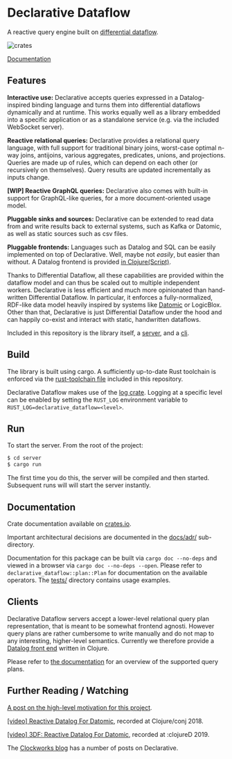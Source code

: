 # Declarative Dataflow

A reactive query engine built on [differential
dataflow](https://github.com/frankmcsherry/differential-dataflow).

![crates](https://img.shields.io/crates/v/declarative-dataflow.svg)

[Documentation](https://docs.rs/declarative-dataflow/0.1.0/declarative_dataflow/)

## Features

**Interactive use:** Declarative accepts queries expressed in a
Datalog-inspired binding language and turns them into differential
dataflows dynamically and at runtime. This works equally well as a
library embedded into a specific application or as a standalone
service (e.g. via the included WebSocket server).

**Reactive relational queries:** Declarative provides a relational
query language, with full support for traditional binary joins,
worst-case optimal n-way joins, antijoins, various aggregates,
predicates, unions, and projections. Queries are made up of rules,
which can depend on each other (or recursively on themselves). Query
results are updated incrementally as inputs change.

**[WIP] Reactive GraphQL queries:** Declarative also comes with
built-in support for GraphQL-like queries, for a more
document-oriented usage model.

**Pluggable sinks and sources:** Declarative can be extended to read
data from and write results back to external systems, such as Kafka or
Datomic, as well as static sources such as csv files.

**Pluggable frontends:** Languages such as Datalog and SQL can be
easily implemented on top of Declarative. Well, maybe not *easily*,
but easier than without. A Datalog frontend is provided [in
Clojure(Script)](https://github.com/comnik/clj-3df).

Thanks to Differential Dataflow, all these capabilities are provided
within the dataflow model and can thus be scaled out to multiple
independent workers. Declarative is less efficient and much more
opinionated than hand-written Differential Dataflow. In particular, it
enforces a fully-normalized, RDF-like data model heavily inspired by
systems like
[Datomic](https://docs.datomic.com/cloud/whatis/data-model.html) or
LogicBlox. Other than that, Declarative is just Differential Dataflow
under the hood and can happily co-exist and interact with static,
handwritten dataflows.

Included in this repository is the library itself, a
[server](./server), and a [cli](./cli).

## Build

The library is built using cargo. A sufficiently up-to-date Rust
toolchain is enforced via the [rust-toolchain file](./rust-toolchain)
included in this repository.

Declarative Dataflow makes use of the [log
crate](https://docs.rs/log).  Logging at a specific level can be
enabled by setting the `RUST_LOG` environment variable to
`RUST_LOG=declarative_dataflow=<level>`.

## Run

To start the server. From the root of the project:

```sh
$ cd server
$ cargo run
```

The first time you do this, the server will be compiled and then started.
Subsequent runs will will start the server instantly.

## Documentation

Crate documentation available on
[crates.io](https://docs.rs/declarative-dataflow/0.1.0/declarative_dataflow/).

Important architectural decisions are documented in the
[docs/adr/](docs/adr/) sub-directory.

Documentation for this package can be built via `cargo doc --no-deps`
and viewed in a browser via `cargo doc --no-deps --open`. Please refer
to `declarative_dataflow::plan::Plan` for documentation on the
available operators. The [tests/](tests/) directory contains usage
examples.

## Clients

Declarative Dataflow servers accept a lower-level relational query
plan representation, that is meant to be somewhat frontend
agnosti. However query plans are rather cumbersome to write manually
and do not map to any interesting, higher-level semantics. Currently
we therefore provide a [Datalog front
end](https://github.com/comnik/clj-3df) written in Clojure.

Please refer to [the
documentation](https://docs.rs/declarative-dataflow/0.1.0/declarative_dataflow/plan/index.html)
for an overview of the supported query plans.

## Further Reading / Watching

[A post on the high-level motivation for this
project](https://www.nikolasgoebel.com/2018/09/13/incremental-datalog.html).

[[video] Reactive Datalog For
Datomic](https://www.youtube.com/watch?v=ZgqFlowyfTA), recorded at
Clojure/conj 2018.

[[video] 3DF: Reactive Datalog For
Datomic](https://www.youtube.com/watch?v=CuSyVILzGDQ), recorded at
:clojureD 2019.

The [Clockworks blog](https://www.clockworks.io/en/blog/) has a number
of posts on Declarative.
